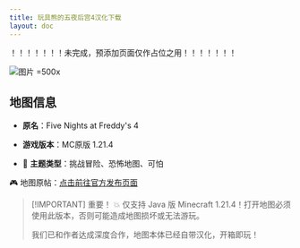 ```yaml
---
title: 玩具熊的五夜后宫4汉化下载
layout: doc
---
```


！！！！！！！未完成，预添加页面仅作占位之用！！！！！！！

![图片 =500x](/imgs/maps/fnaf-4-miramappa.webp)

## 地图信息

- **原名**：Five Nights at Freddy's 4
- **游戏版本**：MC原版 1.21.4

- 🧠 **主题类型**：挑战冒险、恐怖地图、可怕

🎮 地图原帖：[点击前往官方发布页面](https://www.planetminecraft.com/project/fnaf-4-miramappa/)

> [!IMPORTANT] 重要！
> 💥 仅支持 Java 版 Minecraft 1.21.4！打开地图必须使用此版本，否则可能造成地图损坏或无法游玩。
>
> 我们已和作者达成深度合作，地图本体已经自带汉化，开箱即玩！

<DownloadLinks :methods="[
  { id: 'mediafire', text: '下载地图', icon: '/imgs/svg/mediafire.svg', link: '/doing' },
  { id: 'bilibili', text: '预告片', icon: '/imgs/svg/bilibili.svg', link: 'https://www.bilibili.com/video/BV17qGVzUEUg' },
  { id: 'planetminecraft', text: '地图原帖', icon: '/imgs/svg/planetminecraft.svg', link: 'https://www.planetminecraft.com/project/fnaf-4-miramappa/' }
]" />

<DocSupport />
